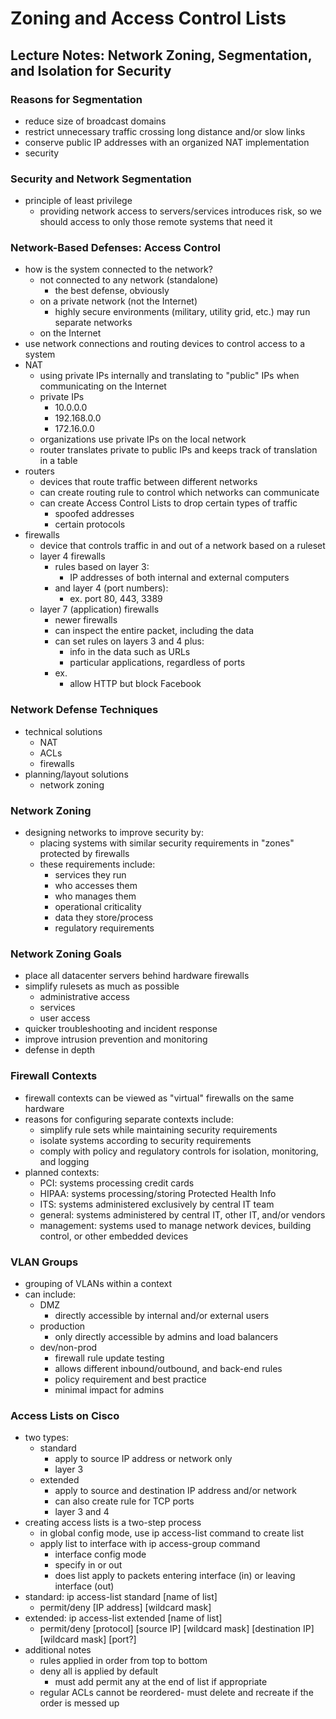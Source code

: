 # Zoning and Access Control Lists

## Lecture Notes: Network Zoning, Segmentation, and Isolation for Security

### Reasons for Segmentation

* reduce size of broadcast domains
* restrict unnecessary traffic crossing long distance and/or slow links
* conserve public IP addresses with an organized NAT implementation
* security

### Security and Network Segmentation

* principle of least privilege
  * providing network access to servers/services introduces risk, so we should access to only those remote systems that need it&#x20;

### Network-Based Defenses: Access Control

* how is the system connected to the network?
  * not connected to any network (standalone)
    * the best defense, obviously
  * on a private network (not the Internet)
    * highly secure environments (military, utility grid, etc.) may run separate networks
  * on the Internet
* use network connections and routing devices to control access to a system
* NAT
  * using private IPs internally and translating to "public" IPs when communicating on the Internet
  * private IPs
    * 10.0.0.0
    * 192.168.0.0
    * 172.16.0.0
  * organizations use private IPs on the local network
  * router translates private to public IPs and keeps track of translation in a table
* routers
  * devices that route traffic between different networks
  * can create routing rule to control which networks can communicate
  * can create Access Control Lists to drop certain types of traffic
    * spoofed addresses
    * certain protocols
* firewalls
  * device that controls traffic in and out of a network based on a ruleset
  * layer 4 firewalls
    * rules based on layer 3:
      * IP addresses of both internal and external computers
    * and layer 4 (port numbers):
      * ex. port 80, 443, 3389
  * layer 7 (application) firewalls
    * newer firewalls
    * can inspect the entire packet, including the data
    * can set rules on layers 3 and 4 plus:
      * info in the data such as URLs
      * particular applications, regardless of ports
    * ex.&#x20;
      * allow HTTP but block Facebook

### Network Defense Techniques

* technical solutions
  * NAT
  * ACLs
  * firewalls
* planning/layout solutions
  * network zoning

### Network Zoning

* designing networks to improve security by:
  * placing systems with similar security requirements in "zones" protected by firewalls
  * these requirements include:
    * services they run
    * who accesses them
    * who manages them
    * operational criticality
    * data they store/process
    * regulatory requirements

### Network Zoning Goals

* place all datacenter servers behind hardware firewalls
* simplify rulesets as much as possible
  * administrative access
  * services
  * user access
* quicker troubleshooting and incident response
* improve intrusion prevention and monitoring
* defense in depth

### Firewall Contexts

* firewall contexts can be viewed as "virtual" firewalls on the same hardware
* reasons for configuring separate contexts include:
  * simplify rule sets while maintaining security requirements
  * isolate systems according to security requirements
  * comply with policy and regulatory controls for isolation, monitoring, and logging
* planned contexts:
  * PCI: systems processing credit cards
  * HIPAA: systems processing/storing Protected Health Info
  * ITS: systems administered exclusively by central IT team
  * general: systems administered by central IT, other IT, and/or vendors
  * management: systems used to manage network devices, building control, or other embedded devices

### VLAN Groups

* grouping of VLANs within a context
* can include:
  * DMZ
    * directly accessible by internal and/or external users
  * production
    * only directly accessible by admins and load balancers
  * dev/non-prod
    * firewall rule update testing
    * allows different inbound/outbound, and back-end rules
    * policy requirement and best practice
    * minimal impact for admins

### Access Lists on Cisco

* two types:
  * standard
    * apply to source IP address or network only
    * layer 3
  * extended
    * apply to source and destination IP address and/or network
    * can also create rule for TCP ports
    * layer 3 and 4
* creating access lists is a two-step process
  * in global config mode, use ip access-list command to create list
  * apply list to interface with ip access-group command
    * interface config mode
    * specify in or out
    * does list apply to packets entering interface (in) or leaving interface (out)
* standard: ip access-list standard \[name of list]
  * permit/deny \[IP address] \[wildcard mask]
* extended: ip access-list extended \[name of list]
  * permit/deny \[protocol] \[source IP] \[wildcard mask] \[destination IP] \[wildcard mask] \[port?]
* additional notes
  * rules applied in order from top to bottom
  * deny all is applied by default
    * must add permit any at the end of list if appropriate
  * regular ACLs cannot be reordered- must delete and recreate if the order is messed up
